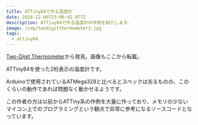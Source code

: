 ```yaml
---
title: ATTiny84で作る温度計
date: 2020-12-09T23:00:42.977Z
description: ATTiny84で作る温度計の作例を紹介します。
image: /img/twodigitthermometer2.jpg
tags:
  - attiny84
---
```

[Two-Digit Thermometer](http://www.technoblogy.com/show?2G8T)から発見。画像もここから転載。

ATTiny84を使った2桁表示の温度計です。

Arduinoで使用されているATMega328と比べるとスペックは劣るものの、このくらいの動作であれば問題なく動かせるようです。

この作者の方は以前からATTiny系の作例を大量に作っており、メモリの少ないマイコン上でのプログラミングという観点で非常に参考になるソースコードとなっています。
